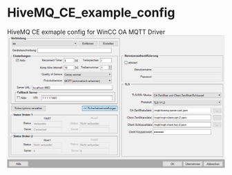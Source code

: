# HiveMQ_CE_example_config
HiveMQ CE exmaple config for WinCC OA MQTT Driver
![](https://raw.githubusercontent.com/innovis-kg/HiveMQ_CE_example_config/master/grafik.png)

